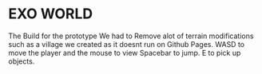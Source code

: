 # EXO WORLD
The Build for the prototype We had to Remove alot of terrain modifications such as a village we created as it doesnt run on Github Pages.
WASD to move the player and the mouse to view 
Spacebar to jump.
E to pick up objects.

